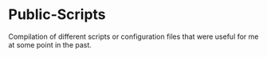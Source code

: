 # Public-Scripts
Compilation of different scripts or configuration files that were useful for me at some point in the past.
